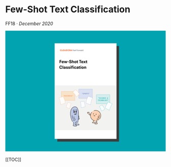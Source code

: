 # Few-Shot Text Classification

FF18 &middot; _December 2020_

![Few-Shot Text Classification report cover](figures/ff18-cover-splash.png)

[[TOC]]

